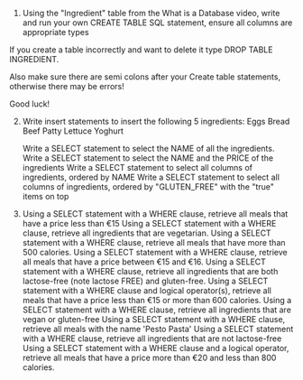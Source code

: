 1) Using the "Ingredient" table from the What is a Database video, write and run your own CREATE TABLE SQL statement, ensure all columns are appropriate types

If you create a table incorrectly and want to delete it type DROP TABLE INGREDIENT.

Also make sure there are semi colons after your Create table statements, otherwise there may be errors!

Good luck!


2) Write insert statements to insert the following 5 ingredients:
   Eggs
   Bread
   Beef Patty
   Lettuce
   Yoghurt

   Write a SELECT statement to select the NAME of all the ingredients.
   Write a SELECT statement to select the NAME and the PRICE of the ingredients
   Write a SELECT statement to select all columns of ingredients, ordered by NAME
   Write a SELECT statement to select all columns of ingredients, ordered by "GLUTEN_FREE" with the "true" items on top

3) Using a SELECT statement with a WHERE clause, retrieve all meals that have a price less than €15
   Using a SELECT statement with a WHERE clause, retrieve all ingredients that are vegetarian.
   Using a SELECT statement with a WHERE clause, retrieve all meals that have more than 500 calories.
   Using a SELECT statement with a WHERE clause, retrieve all meals that have a price between €15 and €16.
   Using a SELECT statement with a WHERE clause, retrieve all ingredients that are both lactose-free (note lactose FREE) and gluten-free.
   Using a SELECT statement with a WHERE clause and logical operator(s), retrieve all meals that have a price less than €15 or more than 600 calories.
   Using a SELECT statement with a WHERE clause, retrieve all ingredients that are vegan or gluten-free
   Using a SELECT statement with a WHERE clause, retrieve all meals with the name 'Pesto Pasta'
   Using a SELECT statement with a WHERE clause, retrieve all ingredients that are not lactose-free
   Using a SELECT statement with a WHERE clause and a logical operator, retrieve all meals that have a price more than €20 and less than 800 calories.